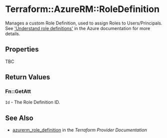 # Terraform::AzureRM::RoleDefinition

Manages a custom Role Definition, used to assign Roles to Users/Principals. See ['Understand role definitions'](https://docs.microsoft.com/en-us/azure/role-based-access-control/role-definitions) in the Azure documentation for more details.

## Properties

TBC

## Return Values

### Fn::GetAtt

`Id` - The Role Definition ID.

## See Also

* [azurerm_role_definition](https://www.terraform.io/docs/providers/azurerm/r/role_definition.html) in the _Terraform Provider Documentation_